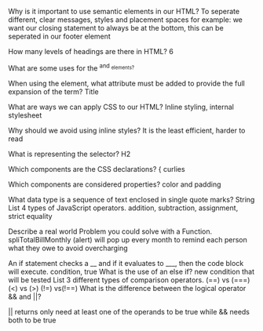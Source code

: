 Why is it important to use semantic elements in our HTML?
To seperate different, clear messages, styles and placement spaces 
for example: we want our closing statement to always be at the bottom, this can be seperated in our footer element 

How many levels of headings are there in HTML?
6 

What are some uses for the <sup> and <sub> elements?

When using the <abbr> element, what attribute must be added to provide the full expansion of the term?
Title 

What are ways we can apply CSS to our HTML?
Inline styling, internal stylesheet 

Why should we avoid using inline styles?
It is the least efficient, harder to read 

What is representing the selector?
H2

Which components are the CSS declarations?
{ curlies 

Which components are considered properties?
color and padding 


What data type is a sequence of text enclosed in single quote marks?
String
List 4 types of JavaScript operators.
addition, subtraction, assignment, strict equality

Describe a real world Problem you could solve with a Function.
spliTotalBillMonthly 
(alert) will pop up every month to remind each person what they owe to avoid overcharging 


An if statement checks a __ and if it evaluates to ___, then the code block will execute.
condition, true 
What is the use of an else if? 
new condition that will be tested 
List 3 different types of comparison operators.
(==) vs (===) (<) vs (>) (!=) vs(!==)
What is the difference between the logical operator && and ||?

|| returns only need at least one of the operands to be true while && needs both to be true 



